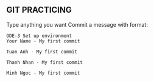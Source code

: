 ## GIT PRACTICING

Type anything you want
Commit a message with format:

```
ODE-3 Set up environment
Your Name - My first commit
```

```
Tuan Anh - My first commit
```

```
Thanh Nhan - My first commit
```
```
Minh Ngoc - My first commit
```